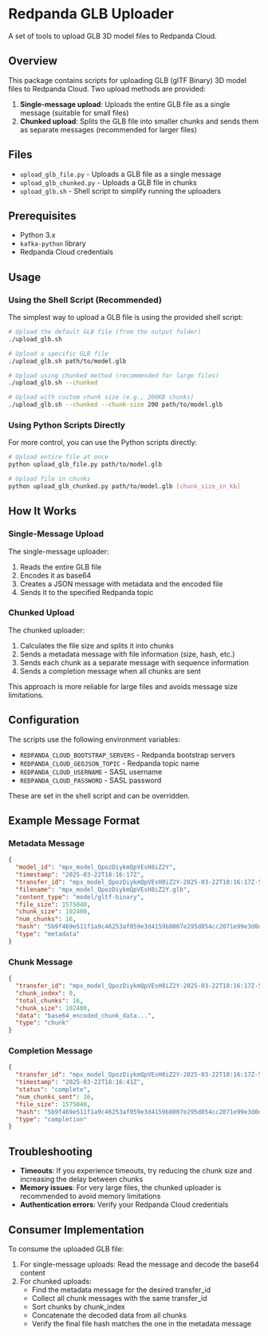 # Redpanda GLB Uploader

A set of tools to upload GLB 3D model files to Redpanda Cloud.

## Overview

This package contains scripts for uploading GLB (glTF Binary) 3D model files to Redpanda Cloud. Two upload methods are provided:

1. **Single-message upload**: Uploads the entire GLB file as a single message (suitable for small files)
2. **Chunked upload**: Splits the GLB file into smaller chunks and sends them as separate messages (recommended for larger files)

## Files

- `upload_glb_file.py` - Uploads a GLB file as a single message
- `upload_glb_chunked.py` - Uploads a GLB file in chunks
- `upload_glb.sh` - Shell script to simplify running the uploaders

## Prerequisites

- Python 3.x
- `kafka-python` library
- Redpanda Cloud credentials

## Usage

### Using the Shell Script (Recommended)

The simplest way to upload a GLB file is using the provided shell script:

```bash
# Upload the default GLB file (from the output folder)
./upload_glb.sh

# Upload a specific GLB file
./upload_glb.sh path/to/model.glb

# Upload using chunked method (recommended for large files)
./upload_glb.sh --chunked

# Upload with custom chunk size (e.g., 200KB chunks)
./upload_glb.sh --chunked --chunk-size 200 path/to/model.glb
```

### Using Python Scripts Directly

For more control, you can use the Python scripts directly:

```bash
# Upload entire file at once
python upload_glb_file.py path/to/model.glb

# Upload file in chunks
python upload_glb_chunked.py path/to/model.glb [chunk_size_in_kb]
```

## How It Works

### Single-Message Upload

The single-message uploader:
1. Reads the entire GLB file
2. Encodes it as base64
3. Creates a JSON message with metadata and the encoded file
4. Sends it to the specified Redpanda topic

### Chunked Upload

The chunked uploader:
1. Calculates the file size and splits it into chunks
2. Sends a metadata message with file information (size, hash, etc.)
3. Sends each chunk as a separate message with sequence information
4. Sends a completion message when all chunks are sent

This approach is more reliable for large files and avoids message size limitations.

## Configuration

The scripts use the following environment variables:

- `REDPANDA_CLOUD_BOOTSTRAP_SERVERS` - Redpanda bootstrap servers
- `REDPANDA_CLOUD_GEOJSON_TOPIC` - Redpanda topic name
- `REDPANDA_CLOUD_USERNAME` - SASL username
- `REDPANDA_CLOUD_PASSWORD` - SASL password

These are set in the shell script and can be overridden.

## Example Message Format

### Metadata Message
```json
{
  "model_id": "mpx_model_QpozDiykmQpVEsH8iZ2Y",
  "timestamp": "2025-03-22T18:16:17Z",
  "transfer_id": "mpx_model_QpozDiykmQpVEsH8iZ2Y-2025-03-22T18:16:17Z-5b9f469e",
  "filename": "mpx_model_QpozDiykmQpVEsH8iZ2Y.glb",
  "content_type": "model/gltf-binary",
  "file_size": 1575040,
  "chunk_size": 102400,
  "num_chunks": 16,
  "hash": "5b9f469e511f1a9c46253af059e3d4159b8007e295d854cc2071e99e3d0da4ef",
  "type": "metadata"
}
```

### Chunk Message
```json
{
  "transfer_id": "mpx_model_QpozDiykmQpVEsH8iZ2Y-2025-03-22T18:16:17Z-5b9f469e",
  "chunk_index": 0,
  "total_chunks": 16,
  "chunk_size": 102400,
  "data": "base64_encoded_chunk_data...",
  "type": "chunk"
}
```

### Completion Message
```json
{
  "transfer_id": "mpx_model_QpozDiykmQpVEsH8iZ2Y-2025-03-22T18:16:17Z-5b9f469e",
  "timestamp": "2025-03-22T18:16:41Z",
  "status": "complete",
  "num_chunks_sent": 16,
  "file_size": 1575040,
  "hash": "5b9f469e511f1a9c46253af059e3d4159b8007e295d854cc2071e99e3d0da4ef",
  "type": "completion"
}
```

## Troubleshooting

- **Timeouts**: If you experience timeouts, try reducing the chunk size and increasing the delay between chunks
- **Memory issues**: For very large files, the chunked uploader is recommended to avoid memory limitations
- **Authentication errors**: Verify your Redpanda Cloud credentials

## Consumer Implementation

To consume the uploaded GLB file:

1. For single-message uploads: Read the message and decode the base64 content
2. For chunked uploads:
   - Find the metadata message for the desired transfer_id
   - Collect all chunk messages with the same transfer_id
   - Sort chunks by chunk_index
   - Concatenate the decoded data from all chunks
   - Verify the final file hash matches the one in the metadata message 